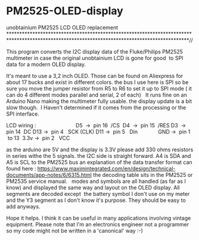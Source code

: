 # PM2525-OLED-display
unobtainium PM2525 LCD OLED replacement
*********************************************************************************************************************************************//

This program converts the I2C display data of the Fluke/Philips PM2525 multimeter in case the original unobtainium LCD is gone for good 
to SPI data for a modern OLED display. 

It's meant to use a 3,2 inch OLED. Those can be found on Aliexpress for about 17 bucks and exist in different colors.
the bus I use here is SPI so be sure you move the jumper resistor from R5 to R6 to set it up to SPI mode ( it can do 4 different modes parallel
and serial, 2 of each)
 
It runs fine on an Arduino Nano making the multimeter fully usable. the display update is a bit slow though. 
I Haven't determined if it comes from the processing or the SPI interface.

LCD wiring :
            
            
D5  ->  pin 16  /CS 
D4  ->  pin 15  /RES
D3  ->  pin 14  DC
D13 ->  pin 4   SCK (CLK)
D11 ->  pin 5   Din             
GND ->  pin 1   to 13 
3.3v ->  pin 2   VCC

as the arduino are 5V and the display is 3.3V please add 330 ohms resistors in series withe the 5 signals.
the I2C side is straight forward. A4 is SDA and A5 is SCL to the PM2525 bus
an explanation of the data transfer format can found here : https://www.maximintegrated.com/en/design/technical-documents/app-notes/6/6315.html
the decoding table sits in the PM2525 or PM2535 service manual.
 
modes and symbols are all handled (as far as I know) and displayed the same way and layout on the OLED display. All segments are decoded except 
the battery symbol I don't use on my meter and the Y3 segment as I don't know it's purpose. They should be easy to add anyways.

Hope it helps. I think it can be useful in many applications involving vintage equipment.
Please note that I'm an electronics engineer not a programmer so my code might not be written in a 'canonical' way :-)
